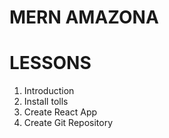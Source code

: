 # MERN AMAZONA

# LESSONS

1. Introduction
2. Install tolls
3. Create React App
4. Create Git Repository
